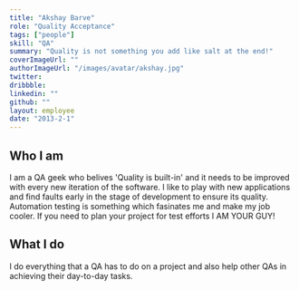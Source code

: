 ```yaml
---
title: "Akshay Barve"
role: "Quality Acceptance"
tags: ["people"]
skill: "QA"
summary: "Quality is not something you add like salt at the end!"
coverImageUrl: ""
authorImageUrl: "/images/avatar/akshay.jpg"
twitter: 
dribbble: 
linkedin: ""
github: ""
layout: employee
date: "2013-2-1"
---
```


## Who I am

I am a QA geek who belives 'Quality is built-in' and it needs to be improved with every new iteration of the software. I like to play with new applications and find faults early in the stage of development to ensure its quality. Automation testing is something which fasinates me and make my job cooler. If you need to plan your project for test efforts I AM YOUR GUY! 

## What I do

I do everything that a QA has to do on a project and also help other QAs in achieving their day-to-day tasks.  

